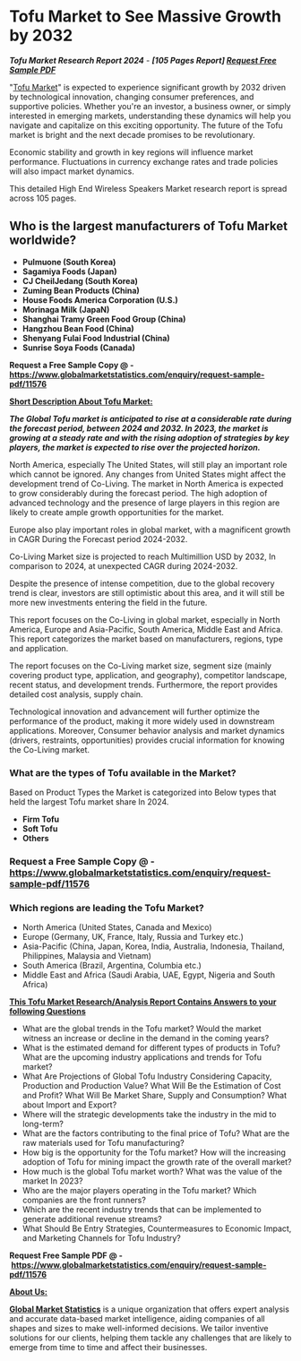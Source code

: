 <h1>Tofu Market to See Massive Growth by 2032</h1>
<p><em><strong>Tofu Market Research Report 2024</strong></em>&nbsp;-&nbsp;<em><strong>[105 Pages Report] </strong></em><em><strong><a href="https://www.globalmarketstatistics.com/enquiry/request-sample-pdf/11576">Request Free Sample PDF</a></strong></em></p>
<p>"<a href="https://www.globalmarketstatistics.com/market-reports/tofu-market-11576">Tofu Market</a>" is expected to experience significant growth by 2032 driven by technological innovation, changing consumer preferences, and supportive policies. Whether you're an investor, a business owner, or simply interested in emerging markets, understanding these dynamics will help you navigate and capitalize on this exciting opportunity. The future of the&nbsp;Tofu market is bright and the next decade promises to be revolutionary.</p>
<p>Economic stability and growth in key regions will influence market performance. Fluctuations in currency exchange rates and trade policies will also impact market dynamics.</p>
<p>This detailed&nbsp;High End Wireless Speakers Market research report is spread across 105 pages.</p>
<h2><strong>Who is the largest manufacturers of Tofu Market worldwide?</strong></h2>
<ul>
<li><strong>Pulmuone (South Korea)</strong></li>
<li><strong>Sagamiya Foods (Japan)</strong></li>
<li><strong>CJ CheilJedang (South Korea)</strong></li>
<li><strong>Zuming Bean Products (China)</strong></li>
<li><strong>House Foods America Corporation (U.S.)</strong></li>
<li><strong>Morinaga Milk (JapaN)</strong></li>
<li><strong>Shanghai Tramy Green Food Group (China)</strong></li>
<li><strong>Hangzhou Bean Food (China)</strong></li>
<li><strong>Shenyang Fulai Food Industrial (China)</strong></li>
<li><strong>Sunrise Soya Foods (Canada)</strong></li>
</ul>
<p><strong>Request a Free Sample Copy @ - <a href="https://www.globalmarketstatistics.com/enquiry/request-sample-pdf/11576">https://www.globalmarketstatistics.com/enquiry/request-sample-pdf/11576</a></strong></p>
<p><strong><u>Short Description About Tofu Market:</u></strong></p>
<p><strong><em>The Global Tofu market is anticipated to rise at a considerable rate during the forecast period, between 2024 and 2032. In 2023, the market is growing at a steady rate and with the rising adoption of strategies by key players, the market is expected to rise over the projected horizon.</em></strong></p>
<p>North America, especially The United States, will still play an important role which cannot be ignored. Any changes from United States might affect the development trend of Co-Living. The market in North America is expected to grow considerably during the forecast period. The high adoption of advanced technology and the presence of large players in this region are likely to create ample growth opportunities for the market.</p>
<p>Europe also play important roles in global market, with a magnificent growth in CAGR During the Forecast period 2024-2032.</p>
<p>Co-Living Market size is projected to reach Multimillion USD by 2032, In comparison to 2024, at unexpected CAGR during 2024-2032.</p>
<p>Despite the presence of intense competition, due to the global recovery trend is clear, investors are still optimistic about this area, and it will still be more new investments entering the field in the future.</p>
<p>This report focuses on the Co-Living in global market, especially in North America, Europe and Asia-Pacific, South America, Middle East and Africa. This report categorizes the market based on manufacturers, regions, type and application.</p>
<p>The report focuses on the Co-Living market size, segment size (mainly covering product type, application, and geography), competitor landscape, recent status, and development trends. Furthermore, the report provides detailed cost analysis, supply chain.</p>
<p>Technological innovation and advancement will further optimize the performance of the product, making it more widely used in downstream applications. Moreover, Consumer behavior analysis and market dynamics (drivers, restraints, opportunities) provides crucial information for knowing the Co-Living market.</p>
<h3>What are the types of Tofu available in the Market?</h3>
<p>Based on Product Types the Market is categorized into Below types that held the largest Tofu market share In 2024.</p>
<ul>
<li><strong>Firm Tofu</strong></li>
<li><strong>Soft Tofu</strong></li>
<li><strong>Others</strong></li>
</ul>
<h3>Request a Free Sample Copy @ - <a href="https://www.globalmarketstatistics.com/enquiry/request-sample-pdf/11576">https://www.globalmarketstatistics.com/enquiry/request-sample-pdf/11576</a></h3>
<h3>Which regions are leading the Tofu Market?</h3>
<ul>
<li>North America (United States, Canada and Mexico)</li>
<li>Europe (Germany, UK, France, Italy, Russia and Turkey etc.)</li>
<li>Asia-Pacific (China, Japan, Korea, India, Australia, Indonesia, Thailand, Philippines, Malaysia and Vietnam)</li>
<li>South America (Brazil, Argentina, Columbia etc.)</li>
<li>Middle East and Africa (Saudi Arabia, UAE, Egypt, Nigeria and South Africa)</li>
</ul>
<p><strong><u>This Tofu Market Research/Analysis Report Contains Answers to your following Questions</u></strong></p>
<ul>
<li>What are the global trends in the Tofu market? Would the market witness an increase or decline in the demand in the coming years?</li>
<li>What is the estimated demand for different types of products in Tofu? What are the upcoming industry applications and trends for Tofu market?</li>
<li>What Are Projections of Global Tofu Industry Considering Capacity, Production and Production Value? What Will Be the Estimation of Cost and Profit? What Will Be Market Share, Supply and Consumption? What about Import and Export?</li>
<li>Where will the strategic developments take the industry in the mid to long-term?</li>
<li>What are the factors contributing to the final price of Tofu? What are the raw materials used for Tofu manufacturing?</li>
<li>How big is the opportunity for the Tofu market? How will the increasing adoption of Tofu for mining impact the growth rate of the overall market?</li>
<li>How much is the global Tofu market worth? What was the value of the market In 2023?</li>
<li>Who are the major players operating in the Tofu market? Which companies are the front runners?</li>
<li>Which are the recent industry trends that can be implemented to generate additional revenue streams?</li>
<li>What Should Be Entry Strategies, Countermeasures to Economic Impact, and Marketing Channels for Tofu Industry?</li>
</ul>
<p><strong>Request Free Sample PDF @ -&nbsp;<a href="https://www.globalmarketstatistics.com/enquiry/request-sample-pdf/11576">https://www.globalmarketstatistics.com/enquiry/request-sample-pdf/11576</a></strong></p>
<p><strong><u>About Us:</u></strong></p>
<p><strong><a href="https://www.globalmarketstatistics.com/">Global Market Statistics</a></strong> is a unique organization that offers expert analysis and accurate data-based market intelligence, aiding companies of all shapes and sizes to make well-informed decisions. We tailor inventive solutions for our clients, helping them tackle any challenges that are likely to emerge from time to time and affect their businesses.</p>